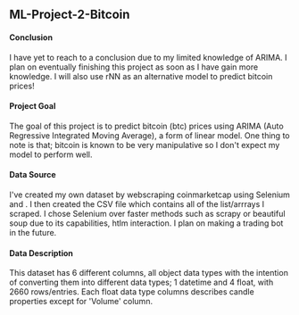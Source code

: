 ## ML-Project-2-Bitcoin

#### Conclusion

I have yet to reach to a conclusion due to my limited knowledge of ARIMA. I plan on eventually finishing this project as soon as I have gain more knowledge. I will also use rNN as an alternative model to predict bitcoin prices!

#### Project Goal

The goal of this project is to predict bitcoin (btc) prices using ARIMA (Auto Regressive Integrated Moving Average), a form of linear model. 
One thing to note is that; bitcoin is known to be very manipulative so I don't expect my model to perform well. 

#### Data Source

I've created my own dataset by webscraping coinmarketcap using Selenium and <xpath>. I then created the CSV file which contains all of the list/arrrays I scraped. I chose Selenium over faster methods such as scrapy or beautiful soup due to its capabilities, htlm interaction. I plan on making a trading bot in the future. 
  
#### Data Description

This dataset has 6 different columns, all object data types with the intention of converting them into different data types; 1 datetime and 4 float, with 2660 rows/entries. Each float data type columns describes candle properties except for 'Volume' column. 


